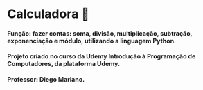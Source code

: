 # Calculadora :file_folder:

#### Função: fazer contas: soma, divisão, multiplicação, subtração, exponenciação e módulo, utilizando a linguagem Python.

#### Projeto criado no curso da Udemy Introdução à Programação de Computadores, da plataforma Udemy.

#### Professor: Diego Mariano.

